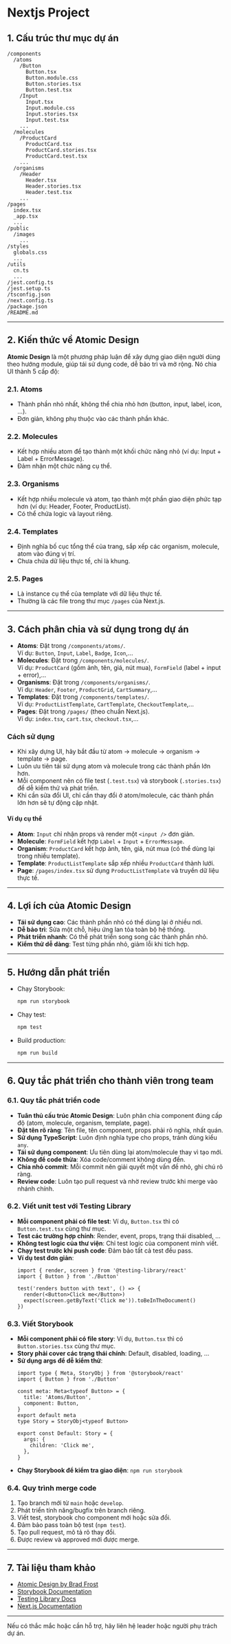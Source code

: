 # Nextjs Project

## 1. Cấu trúc thư mục dự án

```
/components
  /atoms
    /Button
      Button.tsx
      Button.module.css
      Button.stories.tsx
      Button.test.tsx
    /Input
      Input.tsx
      Input.module.css
      Input.stories.tsx
      Input.test.tsx
    ...
  /molecules
    /ProductCard
      ProductCard.tsx
      ProductCard.stories.tsx
      ProductCard.test.tsx
    ...
  /organisms
    /Header
      Header.tsx
      Header.stories.tsx
      Header.test.tsx
    ...
/pages
  index.tsx
  _app.tsx
  ...
/public
  /images
    ...
/styles
  globals.css
  ...
/utils
  cn.ts
  ...
/jest.config.ts
/jest.setup.ts
/tsconfig.json
/next.config.ts
/package.json
/README.md
```

---

## 2. Kiến thức về Atomic Design

**Atomic Design** là một phương pháp luận để xây dựng giao diện người dùng theo hướng module, giúp tái sử dụng code, dễ bảo trì và mở rộng. Nó chia UI thành 5 cấp độ:

### 2.1. Atoms
- Thành phần nhỏ nhất, không thể chia nhỏ hơn (button, input, label, icon, ...).
- Đơn giản, không phụ thuộc vào các thành phần khác.

### 2.2. Molecules
- Kết hợp nhiều atom để tạo thành một khối chức năng nhỏ (ví dụ: Input + Label + ErrorMessage).
- Đảm nhận một chức năng cụ thể.

### 2.3. Organisms
- Kết hợp nhiều molecule và atom, tạo thành một phần giao diện phức tạp hơn (ví dụ: Header, Footer, ProductList).
- Có thể chứa logic và layout riêng.

### 2.4. Templates
- Định nghĩa bố cục tổng thể của trang, sắp xếp các organism, molecule, atom vào đúng vị trí.
- Chưa chứa dữ liệu thực tế, chỉ là khung.

### 2.5. Pages
- Là instance cụ thể của template với dữ liệu thực tế.
- Thường là các file trong thư mục `/pages` của Next.js.

---

## 3. Cách phân chia và sử dụng trong dự án

- **Atoms**:  Đặt trong `/components/atoms/`.  
  Ví dụ: `Button`, `Input`, `Label`, `Badge`, `Icon`,...
- **Molecules**:  Đặt trong `/components/molecules/`.  
  Ví dụ: `ProductCard` (gồm ảnh, tên, giá, nút mua), `FormField` (label + input + error),...
- **Organisms**:  Đặt trong `/components/organisms/`.  
  Ví dụ: `Header`, `Footer`, `ProductGrid`, `CartSummary`,...
- **Templates**:  Đặt trong `/components/templates/`.  
  Ví dụ: `ProductListTemplate`, `CartTemplate`, `CheckoutTemplate`,...
- **Pages**:  Đặt trong `/pages/` (theo chuẩn Next.js).  
  Ví dụ: `index.tsx`, `cart.tsx`, `checkout.tsx`,...

### **Cách sử dụng**

- Khi xây dựng UI, hãy bắt đầu từ atom → molecule → organism → template → page.
- Luôn ưu tiên tái sử dụng atom và molecule trong các thành phần lớn hơn.
- Mỗi component nên có file test (`.test.tsx`) và storybook (`.stories.tsx`) để dễ kiểm thử và phát triển.
- Khi cần sửa đổi UI, chỉ cần thay đổi ở atom/molecule, các thành phần lớn hơn sẽ tự động cập nhật.

#### **Ví dụ cụ thể**
- **Atom**: `Input` chỉ nhận props và render một `<input />` đơn giản.
- **Molecule**: `FormField` kết hợp `Label` + `Input` + `ErrorMessage`.
- **Organism**: `ProductCard` kết hợp ảnh, tên, giá, nút mua (có thể dùng lại trong nhiều template).
- **Template**: `ProductListTemplate` sắp xếp nhiều `ProductCard` thành lưới.
- **Page**: `/pages/index.tsx` sử dụng `ProductListTemplate` và truyền dữ liệu thực tế.

---

## 4. Lợi ích của Atomic Design

- **Tái sử dụng cao**: Các thành phần nhỏ có thể dùng lại ở nhiều nơi.
- **Dễ bảo trì**: Sửa một chỗ, hiệu ứng lan tỏa toàn bộ hệ thống.
- **Phát triển nhanh**: Có thể phát triển song song các thành phần nhỏ.
- **Kiểm thử dễ dàng**: Test từng phần nhỏ, giảm lỗi khi tích hợp.

---

## 5. Hướng dẫn phát triển

- Chạy Storybook:  
  ```bash
  npm run storybook
  ```
- Chạy test:  
  ```bash
  npm test
  ```
- Build production:  
  ```bash
  npm run build
  ```

---

## 6. Quy tắc phát triển cho thành viên trong team

### 6.1. Quy tắc phát triển code
- **Tuân thủ cấu trúc Atomic Design**: Luôn phân chia component đúng cấp độ (atom, molecule, organism, template, page).
- **Đặt tên rõ ràng**: Tên file, tên component, props phải rõ nghĩa, nhất quán.
- **Sử dụng TypeScript**: Luôn định nghĩa type cho props, tránh dùng kiểu `any`.
- **Tái sử dụng component**: Ưu tiên dùng lại atom/molecule thay vì tạo mới.
- **Không để code thừa**: Xóa code/comment không dùng đến.
- **Chia nhỏ commit**: Mỗi commit nên giải quyết một vấn đề nhỏ, ghi chú rõ ràng.
- **Review code**: Luôn tạo pull request và nhờ review trước khi merge vào nhánh chính.

### 6.2. Viết unit test với Testing Library
- **Mỗi component phải có file test**: Ví dụ, `Button.tsx` thì có `Button.test.tsx` cùng thư mục.
- **Test các trường hợp chính**: Render, event, props, trạng thái disabled, ...
- **Không test logic của thư viện**: Chỉ test logic của component mình viết.
- **Chạy test trước khi push code**: Đảm bảo tất cả test đều pass.
- **Ví dụ test đơn giản**:
  ```tsx
  import { render, screen } from '@testing-library/react'
  import { Button } from './Button'

  test('renders button with text', () => {
    render(<Button>Click me</Button>)
    expect(screen.getByText('Click me')).toBeInTheDocument()
  })
  ```

### 6.3. Viết Storybook
- **Mỗi component phải có file story**: Ví dụ, `Button.tsx` thì có `Button.stories.tsx` cùng thư mục.
- **Story phải cover các trạng thái chính**: Default, disabled, loading, ...
- **Sử dụng args để dễ kiểm thử**:
  ```tsx
  import type { Meta, StoryObj } from '@storybook/react'
  import { Button } from './Button'

  const meta: Meta<typeof Button> = {
    title: 'Atoms/Button',
    component: Button,
  }
  export default meta
  type Story = StoryObj<typeof Button>

  export const Default: Story = {
    args: {
      children: 'Click me',
    },
  }
  ```
- **Chạy Storybook để kiểm tra giao diện**: `npm run storybook`

### 6.4. Quy trình merge code
1. Tạo branch mới từ `main` hoặc `develop`.
2. Phát triển tính năng/bugfix trên branch riêng.
3. Viết test, storybook cho component mới hoặc sửa đổi.
4. Đảm bảo pass toàn bộ test (`npm test`).
5. Tạo pull request, mô tả rõ thay đổi.
6. Được review và approved mới được merge.

---

## 7. Tài liệu tham khảo
- [Atomic Design by Brad Frost](https://bradfrost.com/blog/post/atomic-web-design/)
- [Storybook Documentation](https://storybook.js.org/docs/react/get-started/introduction)
- [Testing Library Docs](https://testing-library.com/docs/)
- [Next.js Documentation](https://nextjs.org/docs)

---

Nếu có thắc mắc hoặc cần hỗ trợ, hãy liên hệ leader hoặc người phụ trách dự án.